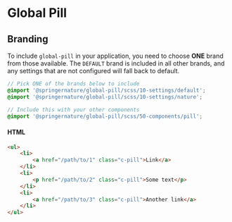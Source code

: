 # Global Pill

## Branding

To include `global-pill` in your application, you need to choose **ONE** brand from those available. The `DEFAULT` brand is included in all other brands, and any settings that are not configured will fall back to default.

```scss
// Pick ONE of the brands below to include
@import '@springernature/global-pill/scss/10-settings/default';
@import '@springernature/global-pill/scss/10-settings/nature';

// Include this with your other components
@import '@springernature/global-pill/scss/50-components/pill';
```

#### HTML

```html
<ul>
    <li>
        <a href="/path/to/1" class="c-pill">Link</a>
    </li>
    <li>
        <p href="/path/to/2" class="c-pill">Some text</p>
    </li>
    <li>
        <a href="/path/to/3" class="c-pill">Another link</a>
    </li>
</ul>
```
